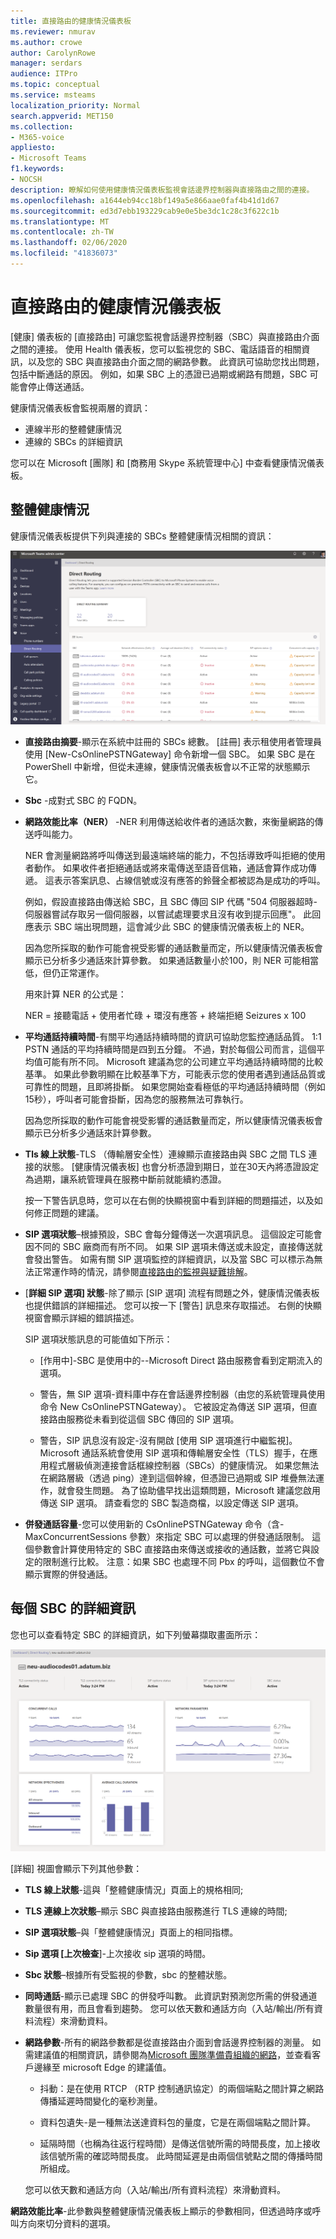 ```yaml
---
title: 直接路由的健康情況儀表板
ms.reviewer: nmurav
ms.author: crowe
author: CarolynRowe
manager: serdars
audience: ITPro
ms.topic: conceptual
ms.service: msteams
localization_priority: Normal
search.appverid: MET150
ms.collection:
- M365-voice
appliesto:
- Microsoft Teams
f1.keywords:
- NOCSH
description: 瞭解如何使用健康情況儀表板監視會話邊界控制器與直接路由之間的連接。
ms.openlocfilehash: a1644eb94cc18bf149a5e866aae0faf4b41d1d67
ms.sourcegitcommit: ed3d7ebb193229cab9e0e5be3dc1c28c3f622c1b
ms.translationtype: MT
ms.contentlocale: zh-TW
ms.lasthandoff: 02/06/2020
ms.locfileid: "41836073"
---
```

# <a name="health-dashboard-for-direct-routing"></a>直接路由的健康情況儀表板

[健康] 儀表板的 [直接路由] 可讓您監視會話邊界控制器（SBC）與直接路由介面之間的連接。  使用 Health 儀表板，您可以監視您的 SBC、電話語音的相關資訊，以及您的 SBC 與直接路由介面之間的網路參數。 此資訊可協助您找出問題，包括中斷通話的原因。 例如，如果 SBC 上的憑證已過期或網路有問題，SBC 可能會停止傳送通話。  

健康情況儀表板會監視兩層的資訊：

- 連線半形的整體健康情況
- 連線的 SBCs 的詳細資訊

您可以在 Microsoft [團隊] 和 [商務用 Skype 系統管理中心] 中查看健康情況儀表板。


## <a name="overall-health"></a>整體健康情況

健康情況儀表板提供下列與連接的 SBCs 整體健康情況相關的資訊：

 ![顯示健康情況儀表板統計資料](media/direct-routing-dashboard-stats1.png)

- **直接路由摘要**-顯示在系統中註冊的 SBCs 總數。 [註冊] 表示租使用者管理員使用 [New-CsOnlinePSTNGateway] 命令新增一個 SBC。 如果 SBC 是在 PowerShell 中新增，但從未連線，健康情況儀表板會以不正常的狀態顯示它。

- **Sbc** -成對式 SBC 的 FQDN。

- **網路效能比率（NER）** -NER 利用傳送給收件者的通話次數，來衡量網路的傳送呼叫能力。  

   NER 會測量網路將呼叫傳送到最遠端終端的能力，不包括導致呼叫拒絕的使用者動作。  如果收件者拒絕通話或將來電傳送至語音信箱，通話會算作成功傳遞。 這表示答案訊息、占線信號或沒有應答的鈴聲全都被認為是成功的呼叫。 
  
   例如，假設直接路由傳送給 SBC，且 SBC 傳回 SIP 代碼 "504 伺服器超時-伺服器嘗試存取另一個伺服器，以嘗試處理要求且沒有收到提示回應"。 此回應表示 SBC 端出現問題，這會減少此 SBC 的健康情況儀表板上的 NER。 
  
   因為您所採取的動作可能會視受影響的通話數量而定，所以健康情況儀表板會顯示已分析多少通話來計算參數。 如果通話數量小於100，則 NER 可能相當低，但仍正常運作。 

   用來計算 NER 的公式是：

   NER = 接聽電話 + 使用者忙碌 + 環沒有應答 + 終端拒絕 Seizures x 100

 
- **平均通話持續時間**-有關平均通話持續時間的資訊可協助您監控通話品質。 1:1 PSTN 通話的平均持續時間是四到五分鐘。  不過，對於每個公司而言，這個平均值可能有所不同。  Microsoft 建議為您的公司建立平均通話持續時間的比較基準。 如果此參數明顯在比較基準下方，可能表示您的使用者遇到通話品質或可靠性的問題，且即將掛斷。 如果您開始查看極低的平均通話持續時間（例如15秒），呼叫者可能會掛斷，因為您的服務無法可靠執行。 

   因為您所採取的動作可能會視受影響的通話數量而定，所以健康情況儀表板會顯示已分析多少通話來計算參數。

- **Tls 線上狀態**-TLS （傳輸層安全性）連線顯示直接路由與 SBC 之間 TLS 連接的狀態。 [健康情況儀表板] 也會分析憑證到期日，並在30天內將憑證設定為過期，讓系統管理員在服務中斷前就能續約憑證。

   按一下警告訊息時，您可以在右側的快顯視窗中看到詳細的問題描述，以及如何修正問題的建議。

- **SIP 選項狀態**–根據預設，SBC 會每分鐘傳送一次選項訊息。 這個設定可能會因不同的 SBC 廠商而有所不同。 如果 SIP 選項未傳送或未設定，直接傳送就會發出警告。 如需有關 SIP 選項監控的詳細資訊，以及當 SBC 可以標示為無法正常運作時的情況，請參閱[直接路由的監視與疑難排解](direct-routing-monitor-and-troubleshoot.md)。

- [**詳細 SIP 選項] 狀態**-除了顯示 [SIP 選項] 流程有問題之外，健康情況儀表板也提供錯誤的詳細描述。 您可以按一下 [警告] 訊息來存取描述。 右側的快顯視窗會顯示詳細的錯誤描述。

   SIP 選項狀態訊息的可能值如下所示：

    - [作用中]-SBC 是使用中的--Microsoft Direct 路由服務會看到定期流入的選項。

    - 警告，無 SIP 選項-資料庫中存在會話邊界控制器（由您的系統管理員使用命令 New CsOnlinePSTNGateway）。 它被設定為傳送 SIP 選項，但直接路由服務從未看到從這個 SBC 傳回的 SIP 選項。

    - 警告，SIP 訊息沒有設定-沒有開啟 [使用 SIP 選項進行中繼監視]。 Microsoft 通話系統會使用 SIP 選項和傳輸層安全性（TLS）握手，在應用程式層級偵測連接會話框線控制器（SBCs）的健康情況。 如果您無法在網路層級（透過 ping）達到這個幹線，但憑證已過期或 SIP 堆疊無法運作，就會發生問題。 為了協助儘早找出這類問題，Microsoft 建議您啟用傳送 SIP 選項。 請查看您的 SBC 製造商檔，以設定傳送 SIP 選項。 

- **併發通話容量**-您可以使用新的 CsOnlinePSTNGateway 命令（含-MaxConcurrentSessions 參數）來指定 SBC 可以處理的併發通話限制。 這個參數會計算使用特定的 SBC 直接路由來傳送或接收的通話數，並將它與設定的限制進行比較。 注意：如果 SBC 也處理不同 Pbx 的呼叫，這個數位不會顯示實際的併發通話。


## <a name="detailed-information-for-each-sbc"></a>每個 SBC 的詳細資訊

您也可以查看特定 SBC 的詳細資訊，如下列螢幕擷取畫面所示：

![健康儀表板 SBC 詳細資料](media/direct-routing-dashboard-SBC-detail1.png)


[詳細] 視圖會顯示下列其他參數：

- **TLS 線上狀態**-這與「整體健康情況」頁面上的規格相同;

- **TLS 連線上次狀態**–顯示 SBC 與直接路由服務進行 TLS 連線的時間;

- **SIP 選項狀態**–與「整體健康情況」頁面上的相同指標。

- **Sip 選項 [上次檢查**]-上次接收 sip 選項的時間。

- **Sbc 狀態**–根據所有受監視的參數，sbc 的整體狀態。

- **同時通話**-顯示已處理 SBC 的併發呼叫數。 此資訊對預測您所需的併發通道數量很有用，而且會看到趨勢。 您可以依天數和通話方向（入站/輸出/所有資料流程）來滑動資料。

- **網路參數**-所有的網路參數都是從直接路由介面到會話邊界控制器的測量。 如需建議值的相關資訊，請參閱為[Microsoft 團隊準備貴組織的網路](https://docs.microsoft.com/en-us/microsoftteams/prepare-network)，並查看客戶邊緣至 microsoft Edge 的建議值。

   - 抖動：是在使用 RTCP （RTP 控制通訊協定）的兩個端點之間計算之網路傳播延遲時間變化的毫秒測量。

   - 資料包遺失-是一種無法送達資料包的量度，它是在兩個端點之間計算。

   - 延隔時間（也稱為往返行程時間）是傳送信號所需的時間長度，加上接收該信號所需的確認時間長度。 此時間延遲是由兩個信號點之間的傳播時間所組成。

   您可以依天數和通話方向（入站/輸出/所有資料流程）來滑動資料。

**網路效能比率**-此參數與整體健康情況儀表板上顯示的參數相同，但透過時序或呼叫方向來切分資料的選項。




